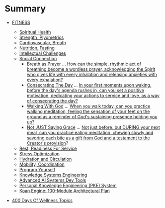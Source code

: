 # Summary

- [FITNESS](Manifesto.md)

  - [Spiritual Health](./1.md)
  - [Strength, Plyometrics](./2.md)
  - [Cardiovascular, Breath](./3.md)
  - [Nutrition, Fasting](./4.md)
  - [Intellectual Challenges](./5.md)
  - [Social Connection](./6.md)
    - [Breath as Prayer](./nested/6_001.md) ... [How can the simple, rhythmic act of breathing become a wordless prayer, acknowledging the Spirit who gives life with every inhalation and releasing anxieties with every exhalation?](https://suno.com/playlist/350c33f2-a2df-4e9c-a2aa-e22ebdb78ed8)
    - [Consecrating The Day](./nested/6_002.md) ... [In your first moments upon waking, before the day's agenda rushes in, can you set a positive motivation, dedicating your actions to service and love, as a way of consecrating the day?](https://suno.com/playlist/76a16eb1-dd5b-4b81-a80e-7a07c771c0d5)   
    - [Walking With God](./nested/6_003.md) ... [When you walk today, can you practice walking meditation, feeling the sensation of your feet on the ground as a reminder of God's sustaining presence holding you up?](https://suno.com/playlist/f269c850-28f8-464a-babe-4f57c2b7ac62)     
    - [Not JUST Saying Grace](./nested/6_004.md) ... [Not just before, but DURING your next meal, can you practice eating meditation, chewing slowly and savoring each bite as a gift from God and a testament to the Creator's provision](https://suno.com/playlist/dfd46d31-6831-422c-8b92-5a9acd38c1a2)?  
  - [Rest, Readiness For Service](./7.md)
  - [Stress Optimization](./8.md)
  - [Hydration and Circulation](./9.md)
  - [Mobility, Coordination](./A.md)
  - [Program Yourself](./B.md)
  - [Knowledge Systems Engineering](./C.md)
  - [Advanced AI Systems Dev Tools](./D.md)
  - [Personal Knowledge Engineering (PKE) System](./E.md)
  - [Koan Engine: 100-Module Architectural Plan](./F.md)


- [400 Days Of Wellness Topics](./chapter_6.md)

